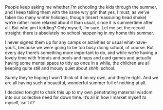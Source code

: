  People keep asking me whether I’m schooling the kids through the summer, and I keep telling them with the same wry grin that yes, I must, as we’ve taken too many winter holidays, though (insert reassuring head shake) we’re rather more relaxed about it than usual, since it is summertime after all. But who am I kidding? Only myself, I’m sure. Let me set the record straight: there is absolutely no school happening in my home this summer. 

 I never signed them up for any camps or activities or usual what-have-you’s, because we were going to be too busy doing school, of course. But every day there’s something more important to do, and while we’re having a lovely time with friends and pools and naps and card games and actually having some mental space to tidy up once in a while, the children are all keeping quite still and mousy quiet about _shhh_! school. 

 Surely they’re hoping I won’t think of it on my own, and they’re right. And we are all having such a beautiful, wonderful summer full of nothing at all. 

 I decided tonight to chalk this up to my own penetrating maternal wisdom into our collective need for down time. It’s all in how I market myself _to_ myself, isn’t it? 